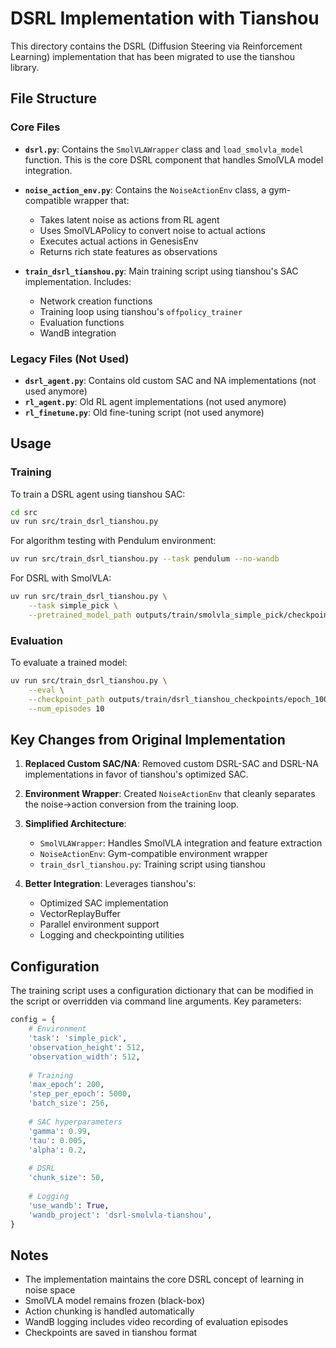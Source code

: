 # DSRL Implementation with Tianshou

This directory contains the DSRL (Diffusion Steering via Reinforcement Learning) implementation that has been migrated to use the tianshou library.

## File Structure

### Core Files

- **`dsrl.py`**: Contains the `SmolVLAWrapper` class and `load_smolvla_model` function. This is the core DSRL component that handles SmolVLA model integration.

- **`noise_action_env.py`**: Contains the `NoiseActionEnv` class, a gym-compatible wrapper that:
  - Takes latent noise as actions from RL agent
  - Uses SmolVLAPolicy to convert noise to actual actions
  - Executes actual actions in GenesisEnv
  - Returns rich state features as observations

- **`train_dsrl_tianshou.py`**: Main training script using tianshou's SAC implementation. Includes:
  - Network creation functions
  - Training loop using tianshou's `offpolicy_trainer`
  - Evaluation functions
  - WandB integration

### Legacy Files (Not Used)

- **`dsrl_agent.py`**: Contains old custom SAC and NA implementations (not used anymore)
- **`rl_agent.py`**: Old RL agent implementations (not used anymore)
- **`rl_finetune.py`**: Old fine-tuning script (not used anymore)

## Usage

### Training

To train a DSRL agent using tianshou SAC:

```bash
cd src
uv run src/train_dsrl_tianshou.py
```

For algorithm testing with Pendulum environment:
```bash
uv run src/train_dsrl_tianshou.py --task pendulum --no-wandb
```

For DSRL with SmolVLA:
```bash
uv run src/train_dsrl_tianshou.py \
    --task simple_pick \
    --pretrained_model_path outputs/train/smolvla_simple_pick/checkpoints/last/pretrained_model
```

### Evaluation

To evaluate a trained model:

```bash
uv run src/train_dsrl_tianshou.py \
    --eval \
    --checkpoint_path outputs/train/dsrl_tianshou_checkpoints/epoch_100/policy.pth \
    --num_episodes 10
```

## Key Changes from Original Implementation

1. **Replaced Custom SAC/NA**: Removed custom DSRL-SAC and DSRL-NA implementations in favor of tianshou's optimized SAC.

2. **Environment Wrapper**: Created `NoiseActionEnv` that cleanly separates the noise→action conversion from the training loop.

3. **Simplified Architecture**: 
   - `SmolVLAWrapper`: Handles SmolVLA integration and feature extraction
   - `NoiseActionEnv`: Gym-compatible environment wrapper
   - `train_dsrl_tianshou.py`: Training script using tianshou

4. **Better Integration**: Leverages tianshou's:
   - Optimized SAC implementation
   - VectorReplayBuffer
   - Parallel environment support
   - Logging and checkpointing utilities

## Configuration

The training script uses a configuration dictionary that can be modified in the script or overridden via command line arguments. Key parameters:

```python
config = {
    # Environment
    'task': 'simple_pick',
    'observation_height': 512,
    'observation_width': 512,
    
    # Training
    'max_epoch': 200,
    'step_per_epoch': 5000,
    'batch_size': 256,
    
    # SAC hyperparameters
    'gamma': 0.99,
    'tau': 0.005,
    'alpha': 0.2,
    
    # DSRL
    'chunk_size': 50,
    
    # Logging
    'use_wandb': True,
    'wandb_project': 'dsrl-smolvla-tianshou',
}
```

## Notes

- The implementation maintains the core DSRL concept of learning in noise space
- SmolVLA model remains frozen (black-box)
- Action chunking is handled automatically
- WandB logging includes video recording of evaluation episodes
- Checkpoints are saved in tianshou format
